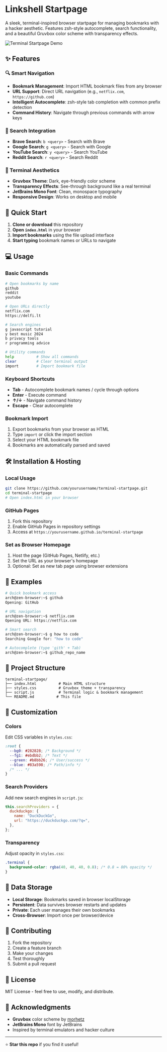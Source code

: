 # Linkshell Startpage

A sleek, terminal-inspired browser startpage for managing bookmarks with a hacker aesthetic. Features zsh-style autocomplete, search functionality, and a beautiful Gruvbox color scheme with transparency effects.

![Terminal Startpage Demo](https://via.placeholder.com/800x500/282828/ebdbb2?text=Terminal+Startpage)

## ✨ Features

### 🔍 Smart Navigation

- **Bookmark Management**: Import HTML bookmark files from any browser
- **URL Support**: Direct URL navigation (e.g., `netflix.com`, `https://github.com`)
- **Intelligent Autocomplete**: zsh-style tab completion with common prefix detection
- **Command History**: Navigate through previous commands with arrow keys

### 🔎 Search Integration

- **Brave Search**: `b <query>` - Search with Brave
- **Google Search**: `g <query>` - Search with Google
- **YouTube Search**: `y <query>` - Search YouTube
- **Reddit Search**: `r <query>` - Search Reddit

### 🎨 Terminal Aesthetics

- **Gruvbox Theme**: Dark, eye-friendly color scheme
- **Transparency Effects**: See-through background like a real terminal
- **JetBrains Mono Font**: Clean, monospace typography
- **Responsive Design**: Works on desktop and mobile

## 🚀 Quick Start

1. **Clone or download** this repository
2. **Open `index.html`** in your browser
3. **Import bookmarks** using the file upload interface
4. **Start typing** bookmark names or URLs to navigate

## 💻 Usage

### Basic Commands

```bash
# Open bookmarks by name
github
reddit
youtube

# Open URLs directly
netflix.com
https://delfi.lt

# Search engines
g javascript tutorial
y best music 2024
b privacy tools
r programming advice

# Utility commands
help          # Show all commands
clear         # Clear terminal output
import        # Import bookmark file
```

### Keyboard Shortcuts

- **Tab** - Autocomplete bookmark names / cycle through options
- **Enter** - Execute command
- **↑/↓** - Navigate command history
- **Escape** - Clear autocomplete

### Bookmark Import

1. Export bookmarks from your browser as HTML
2. Type `import` or click the import section
3. Select your HTML bookmark file
4. Bookmarks are automatically parsed and saved

## 🛠 Installation & Hosting

### Local Usage

```bash
git clone https://github.com/yourusername/terminal-startpage.git
cd terminal-startpage
# Open index.html in your browser
```

### GitHub Pages

1. Fork this repository
2. Enable GitHub Pages in repository settings
3. Access at `https://yourusername.github.io/terminal-startpage`

### Set as Browser Homepage

1. Host the page (GitHub Pages, Netlify, etc.)
2. Set the URL as your browser's homepage
3. Optional: Set as new tab page using browser extensions

## 🎯 Examples

```bash
# Quick bookmark access
arch@zen-browser:~$ github
Opening: GitHub

# URL navigation
arch@zen-browser:~$ netflix.com
Opening URL: https://netflix.com

# Smart search
arch@zen-browser:~$ g how to code
Searching Google for: "how to code"

# Autocomplete (type 'gith' + Tab)
arch@zen-browser:~$ github_repo_name
```

## 📁 Project Structure

```
terminal-startpage/
├── index.html          # Main HTML structure
├── styles.css          # Gruvbox theme + transparency
├── script.js           # Terminal logic & bookmark management
└── README.md          # This file
```

## 🔧 Customization

### Colors

Edit CSS variables in `styles.css`:

```css
:root {
  --bg0: #282828; /* Background */
  --fg1: #ebdbb2; /* Text */
  --green: #b8bb26; /* User/success */
  --blue: #83a598; /* Path/info */
  /* ... */
}
```

### Search Providers

Add new search engines in `script.js`:

```javascript
this.searchProviders = {
  duckduckgo: {
    name: "DuckDuckGo",
    url: "https://duckduckgo.com/?q=",
  },
};
```

### Transparency

Adjust opacity in `styles.css`:

```css
.terminal {
  background-color: rgba(40, 40, 40, 0.8); /* 0.8 = 80% opacity */
}
```

## 💾 Data Storage

- **Local Storage**: Bookmarks saved in browser localStorage
- **Persistent**: Data survives browser restarts and updates
- **Private**: Each user manages their own bookmarks
- **Cross-Browser**: Import once per browser/device

## 🤝 Contributing

1. Fork the repository
2. Create a feature branch
3. Make your changes
4. Test thoroughly
5. Submit a pull request

## 📄 License

MIT License - feel free to use, modify, and distribute.

## 🙏 Acknowledgments

- **Gruvbox** color scheme by [morhetz](https://github.com/morhetz/gruvbox)
- **JetBrains Mono** font by JetBrains
- Inspired by terminal emulators and hacker culture

---

⭐ **Star this repo** if you find it useful!
